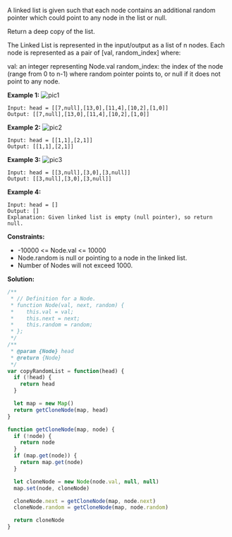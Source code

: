 A linked list is given such that each node contains an additional random pointer which could point to any node in the list or null.

Return a deep copy of the list.

The Linked List is represented in the input/output as a list of n nodes. Each node is represented as a pair of [val, random_index] where:

val: an integer representing Node.val
random_index: the index of the node (range from 0 to n-1) where random pointer points to, or null if it does not point to any node.
 

**Example 1:**
![pic1](https://assets.leetcode.com/uploads/2019/12/18/e1.png)

```
Input: head = [[7,null],[13,0],[11,4],[10,2],[1,0]]
Output: [[7,null],[13,0],[11,4],[10,2],[1,0]]
```
**Example 2:**
![pic2](https://assets.leetcode.com/uploads/2019/12/18/e2.png)

```
Input: head = [[1,1],[2,1]]
Output: [[1,1],[2,1]]
```
**Example 3:**
![pic3](https://assets.leetcode.com/uploads/2019/12/18/e3.png)

```
Input: head = [[3,null],[3,0],[3,null]]
Output: [[3,null],[3,0],[3,null]]
```
**Example 4:**
```
Input: head = []
Output: []
Explanation: Given linked list is empty (null pointer), so return null.
```

**Constraints:**

- -10000 <= Node.val <= 10000
- Node.random is null or pointing to a node in the linked list.
- Number of Nodes will not exceed 1000.

**Solution:**

```js
/**
 * // Definition for a Node.
 * function Node(val, next, random) {
 *    this.val = val;
 *    this.next = next;
 *    this.random = random;
 * };
 */
/**
 * @param {Node} head
 * @return {Node}
 */
var copyRandomList = function(head) {
  if (!head) {
    return head
  }

  let map = new Map()
  return getCloneNode(map, head)
}

function getCloneNode(map, node) {
  if (!node) {
    return node
  }
  if (map.get(node)) {
    return map.get(node)
  }

  let cloneNode = new Node(node.val, null, null)
  map.set(node, cloneNode)

  cloneNode.next = getCloneNode(map, node.next)
  cloneNode.random = getCloneNode(map, node.random)

  return cloneNode
}
```
